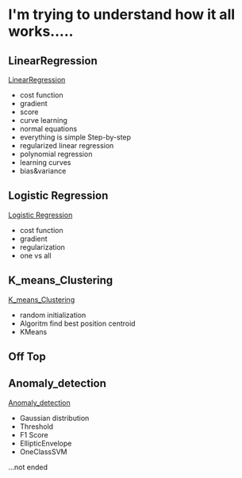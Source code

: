 # I'm trying to understand how it all works.....

## LinearRegression
[LinearRegression](https://github.com/beifa/ML-models/blob/master/Linear_regression.ipynb)
- cost function
- gradient
- score
- curve learning 
- normal equations
- everything is simple Step-by-step
- regularized linear regression
- polynomial regression
- learning curves
- bias&variance

## Logistic Regression
[Logistic Regression](https://github.com/beifa/ML-models/blob/master/Logistic_Regression.ipynb)
- cost function
- gradient
- regularization
- one vs all

## K_means_Clustering
[K_means_Clustering](https://github.com/beifa/ML-models/blob/master/K_means_Clustering.ipynb)
- random initialization
- Algoritm find best position centroid
- KMeans

## Off Top

## Anomaly_detection
[Anomaly_detection](https://github.com/beifa/ML-models/blob/master/Anomaly_detection.ipynb)
- Gaussian distribution
- Threshold
- F1 Score
- EllipticEnvelope
- OneClassSVM

...not ended
